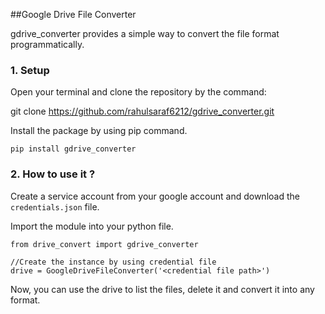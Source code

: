 ##Google Drive File Converter

gdrive_converter provides a simple way to convert the file format programmatically.

### 1. Setup
Open your terminal and clone the repository by the command:

git clone https://github.com/rahulsaraf6212/gdrive_converter.git

Install the package by using pip command.

```
pip install gdrive_converter
```

### 2. How to use it ?
Create a service account from your google account and download the `credentials.json` file.

Import the module into your python file.

```
from drive_convert import gdrive_converter

//Create the instance by using credential file
drive = GoogleDriveFileConverter('<credential file path>')
```
Now, you can use the drive to list the files, delete it and convert it into any format.

